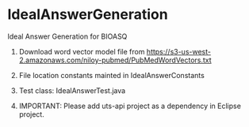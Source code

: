 # IdealAnswerGeneration
Ideal Answer Generation for BIOASQ

1. Download word vector model file from https://s3-us-west-2.amazonaws.com/niloy-pubmed/PubMedWordVectors.txt

2. File location constants mainted in IdealAnswerConstants

3. Test class: IdealAnswerTest.java

4. IMPORTANT: Please add uts-api project as a dependency in Eclipse project.
